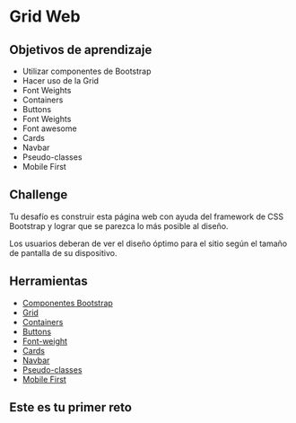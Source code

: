 # Grid Web

## Objetivos de aprendizaje

- Utilizar componentes de Bootstrap
- Hacer uso de la Grid
- Font Weights
- Containers
- Buttons
- Font Weights
- Font awesome
- Cards
- Navbar
- Pseudo-classes
- Mobile First

## Challenge

Tu desafío es construir esta página web con ayuda del
framework de CSS Bootstrap y lograr que se parezca lo más posible al diseño.

Los usuarios deberan de ver el diseño óptimo para el sitio según el tamaño de pantalla de su dispositivo.

## Herramientas

- [Componentes Bootstrap](https://getbootstrap.com/docs/5.2/getting-started/introduction/)
- [Grid](https://getbootstrap.com/docs/5.2/layout/grid/)
- [Containers](https://getbootstrap.com/docs/5.2/layout/containers/)
- [Buttons](https://getbootstrap.com/docs/5.2/components/buttons/)
- [Font-weight](https://developer.mozilla.org/es/docs/Web/CSS/font-weight)
- [Cards](https://getbootstrap.com/docs/5.2/components/card/)
- [Navbar](https://getbootstrap.com/docs/5.2/components/navbar/)
- [Pseudo-classes](https://developer.mozilla.org/es/docs/Web/CSS/Pseudo-classes)
- [Mobile First](https://developer.mozilla.org/es/docs/Glossary/Mobile_First)

## Este es tu primer reto
